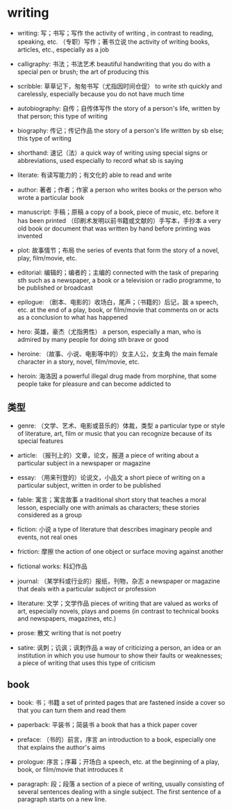 # writing

- writing: 写；书写；写作 the activity of writing , in contrast to reading, speaking, etc. （专职）写作；著书立说 the activity of writing books, articles, etc., especially as a job

- calligraphy: 书法；书法艺术 beautiful handwriting that you do with a special pen or brush; the art of producing this

- scribble: 草草记下，匆匆书写（尤指因时间仓促） to write sth quickly and carelessly, especially because you do not have much time

- autobiography: 自传；自传体写作 the story of a person's life, written by that person; this type of writing
- biography: 传记；传记作品 the story of a person's life written by sb else; this type of writing

- shorthand: 速记（法）a quick way of writing using special signs or abbreviations, used especially to record what sb is saying



- literate: 有读写能力的；有文化的 able to read and write

- author: 著者；作者；作家 a person who writes books or the person who wrote a particular book

- manuscript: 手稿；原稿 a copy of a book, piece of music, etc. before it has been printed （印刷术发明以前书籍或文献的）手写本，手抄本 a very old book or document that was written by hand before printing was invented

- plot: 故事情节；布局 the series of events that form the story of a novel, play, film/movie, etc.

- editorial: 编辑的；编者的；主编的 connected with the task of preparing sth such as a newspaper, a book or a television or radio programme, to be published or broadcast

- epilogue: （剧本、电影的）收场白，尾声；（书籍的）后记，跋 a speech, etc. at the end of a play, book, or film/movie that comments on or acts as a conclusion to what has happened

- hero: 英雄，豪杰（尤指男性） a person, especially a man, who is admired by many people for doing sth brave or good
- heroine: （故事、小说、电影等中的）女主人公，女主角 the main female character in a story, novel, film/movie, etc.
- heroin: 海洛因 a powerful illegal drug made from morphine, that some people take for pleasure and can become addicted to

## 类型

- genre: （文学、艺术、电影或音乐的）体裁，类型 a particular type or style of literature, art, film or music that you can recognize because of its special features

- article: （报刊上的）文章，论文，报道 a piece of writing about a particular subject in a newspaper or magazine
- essay: （用来刊登的）论说文，小品文 a short piece of writing on a particular subject, written in order to be published
- fable: 寓言；寓言故事 a traditional short story that teaches a moral lesson, especially one with animals as characters; these stories considered as a group
- fiction: 小说 a type of literature that describes imaginary people and events, not real ones
- friction: 摩擦 the action of one object or surface moving against another
- fictional works: 科幻作品
- journal: （某学科或行业的）报纸，刊物，杂志 a newspaper or magazine that deals with a particular subject or profession
- literature: 文学；文学作品 pieces of writing that are valued as works of art, especially novels, plays and poems (in contrast to technical books and newspapers, magazines, etc.)
- prose: 散文 writing that is not poetry

- satire: 讽刺；讥讽；讽刺作品 a way of criticizing a person, an idea or an institution in which you use humour to show their faults or weaknesses; a piece of writing that uses this type of criticism

## book

- book: 书；书籍 a set of printed pages that are fastened inside a cover so that you can turn them and read them
- paperback: 平装书；简装书 a book that has a thick paper cover
- preface: （书的）前言，序言 an introduction to a book, especially one that explains the author's aims
- prologue: 序言；序幕；开场白 a speech, etc. at the beginning of a play, book, or film/movie that introduces it

- paragraph: 段；段落 a section of a piece of writing, usually consisting of several sentences dealing with a single subject. The first sentence of a paragraph starts on a new line.
